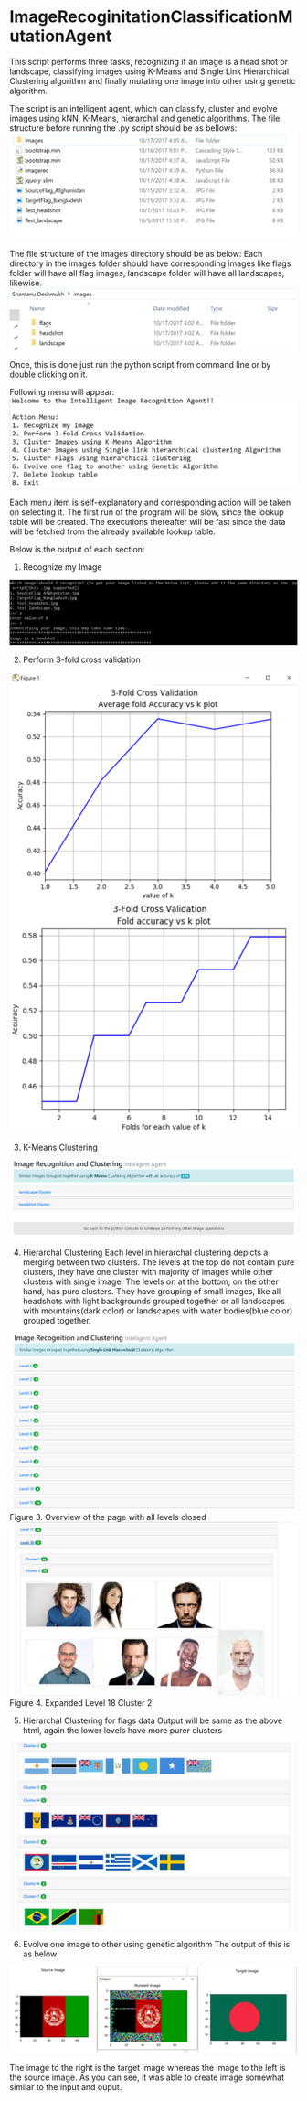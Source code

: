 # ImageRecoginitationClassificationMutationAgent
This script performs three tasks, recognizing if an image is a head shot or landscape, classifying images using K-Means and Single Link Hierarchical Clustering algorithm and finally mutating one image into other using genetic algorithm.

The script is an intelligent agent, which can classify, cluster and evolve images using kNN, K-Means, hierarchal and genetic algorithms.
The file structure before running the .py script should be as bellows:
<img src="https://github.com/shantanuspark/ImageRecoginitationClassificationMutationAgent/blob/master/outputImages/parentFolder.png" />

The file structure of the images directory should be as below:
Each directory in the images folder should have corresponding images like flags folder will have all flag images, landscape folder will have all landscapes, likewise.
<img src="https://github.com/shantanuspark/ImageRecoginitationClassificationMutationAgent/blob/master/outputImages/imagesFolder.png" />

Once, this is done just run the python script from command line or by double clicking on it.

Following menu will appear:
<img src="https://github.com/shantanuspark/ImageRecoginitationClassificationMutationAgent/blob/master/outputImages/inputMenu.jpg">
 
Each menu item is self-explanatory and corresponding action will be taken on selecting it.
The first run of the program will be slow, since the lookup table will be created. The executions thereafter will be fast since the data will be fetched from the already available lookup table.

Below is the output of each section:
1.	Recognize my Image
<img src="https://github.com/shantanuspark/ImageRecoginitationClassificationMutationAgent/blob/master/outputImages/imageRecog.png"> 

2.	Perform 3-fold cross validation
<img src="https://github.com/shantanuspark/ImageRecoginitationClassificationMutationAgent/blob/master/outputImages/plot1.png">
<img src="https://github.com/shantanuspark/ImageRecoginitationClassificationMutationAgent/blob/master/outputImages/plot2.png">
 
3.	K-Means Clustering
<img src="https://github.com/shantanuspark/ImageRecoginitationClassificationMutationAgent/blob/master/outputImages/KMeans1.png">
 
4.	Hierarchal Clustering
Each level in hierarchal clustering depicts a merging between two clusters. The levels at the top do not contain pure clusters, they have one cluster with majority of images while other clusters with single image. The levels on at the bottom, on the other hand, has pure clusters. They have grouping of small images, like all headshots with light backgrounds grouped together or all landscapes with mountains(dark color) or landscapes with water bodies(blue color) grouped together.
 <img src="https://github.com/shantanuspark/ImageRecoginitationClassificationMutationAgent/blob/master/outputImages/kmeans.png">
Figure 3. Overview of the page with all levels closed



<img src="https://github.com/shantanuspark/ImageRecoginitationClassificationMutationAgent/blob/master/outputImages/hier2.png">
Figure 4. Expanded Level 18  Cluster 2



5.	Hierarchal Clustering for flags data
Output will be same as the above html, again the lower levels have more purer clusters
<img src="https://github.com/shantanuspark/ImageRecoginitationClassificationMutationAgent/blob/master/outputImages/hier 3.png">

6.	Evolve one image to other using genetic algorithm
The output of this is as below:
<img src="https://github.com/shantanuspark/ImageRecoginitationClassificationMutationAgent/blob/master/outputImages/mutationOutput.JPG">
 

The image to the right is the target image whereas the image to the left is the source image.
As you can see, it was able to create image somewhat similar to the input and ouput.

